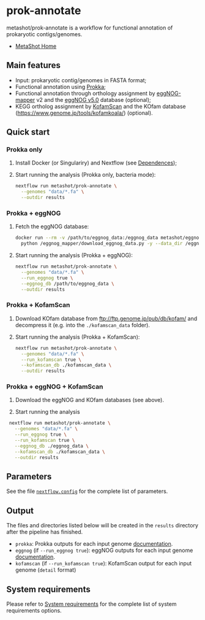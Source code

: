 # prok-annotate

metashot/prok-annotate is a workflow for functional annotation of prokaryotic
contigs/genomes.

- [MetaShot Home](https://metashot.github.io/)

## Main features

- Input: prokaryotic contig/genomes in FASTA format;
- Functional annotation using [Prokka](https://github.com/tseemann/prokka);
- Functional annotation through orthology assignment by
  [eggNOG-mapper](https://github.com/eggnogdb/eggnog-mapper) v2 and the [eggNOG
  v5.0](http://eggnog-mapper.embl.de/) database (optional);
- KEGG ortholog assignment by [KofamScan](https://github.com/takaram/kofam_scan)
  and the KOfam database (https://www.genome.jp/tools/kofamkoala/) (optional).

## Quick start

### Prokka only

1. Install Docker (or Singulariry) and Nextflow (see
   [Dependences](https://metashot.github.io/#dependencies));
2. Start running the analysis (Prokka only, bacteria mode):

   ```bash
   nextflow run metashot/prok-annotate \
     --genomes "data/*.fa" \
     --outdir results
   ```

### Prokka + eggNOG

1. Fetch the eggNOG database:

   ```bash
   docker run --rm -v /path/to/eggnog_data:/eggnog_data metashot/eggnog-mapper:2.0.1-3 \
     python /eggnog_mapper/download_eggnog_data.py -y --data_dir /eggnog_data
   ```
1. Start running the analysis (Prokka + eggNOG):

   ```bash
   nextflow run metashot/prok-annotate \
     --genomes "data/*.fa" \
     --run_eggnog true \
     --eggnog_db /path/to/eggnog_data \
     --outdir results
   ```

### Prokka + KofamScan

1. Download KOfam database from ftp://ftp.genome.jp/pub/db/kofam/ and decompress
   it (e.g. into the `./kofamscan_data` folder).

1. Start running the analysis (Prokka + KofamScan):

   ```bash
   nextflow run metashot/prok-annotate \
     --genomes "data/*.fa" \
     --run_kofamscan true \
     --kofamscan_db ./kofamscan_data \
     --outdir results
   ```

### Prokka + eggNOG + KofamScan

1. Download the eggNOG and KOfam databases (see above).

1. Start running the analysis

  ```bash
   nextflow run metashot/prok-annotate \
     --genomes "data/*.fa" \
     --run_eggnog true \
     --run_kofamscan true \
     --eggnog_db ./eggnog_data \
     --kofamscan_db ./kofamscan_data \
     --outdir results
   ```

## Parameters
See the file [`nextflow.config`](nextflow.config) for the complete list of
parameters.

## Output
The files and directories listed below will be created in the `results` directory
after the pipeline has finished.

- `prokka`: Prokka outputs for each input genome
  [documentation](https://github.com/hyattpd/prodigal/wiki/understanding-the-prodigal-output).
- `eggnog` (if `--run_eggnog true`): eggNOG outputs for each input genome
  [documentation](https://github.com/eggnogdb/eggnog-mapper/wiki/eggNOG-mapper-v2).
- `kofamscan` (if `--run_kofamscan true`): KofamScan output for each input
  genome (`detail` format)

## System requirements
Please refer to [System
requirements](https://metashot.github.io/#system-requirements) for the complete
list of system requirements options.
